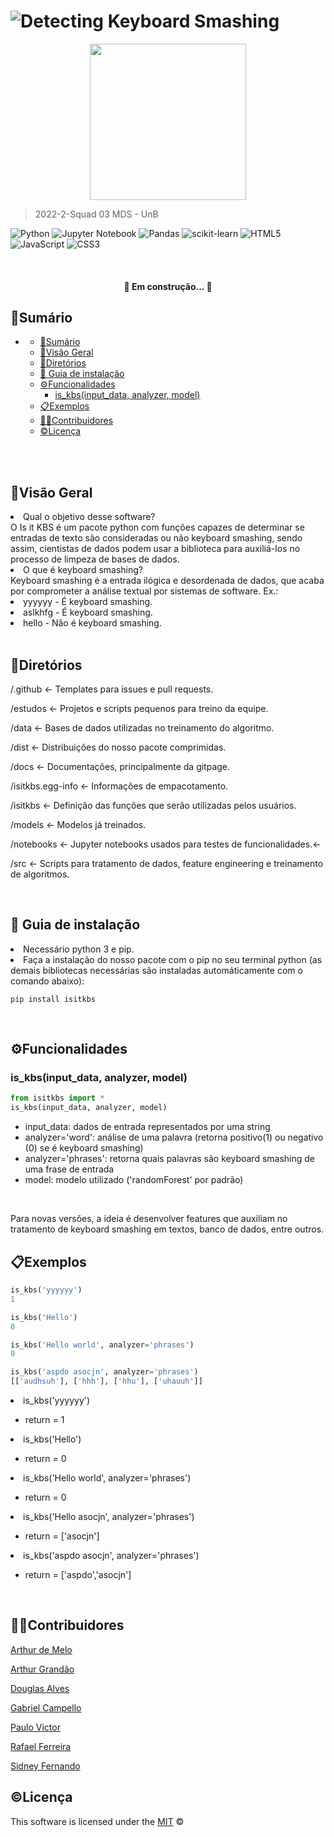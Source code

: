 # ![Detecting Keyboard Smashing](https://raw.githubusercontent.com/fga-eps-mds/2022-2-Squad03/main/docs/images/title.png)

<div align="center">
    <img src="https://raw.githubusercontent.com/fga-eps-mds/2022-2-Squad03/main/docs/images/logo.png" width="250"></img>
</div>

>2022-2-Squad 03 MDS - UnB 

![Python](https://img.shields.io/badge/python-3670A0?style=for-the-badge&logo=python&logoColor=ffdd54)
![Jupyter Notebook](https://img.shields.io/badge/jupyter-%23FA0F00.svg?style=for-the-badge&logo=jupyter&logoColor=white)
![Pandas](https://img.shields.io/badge/pandas-%23150458.svg?style=for-the-badge&logo=pandas&logoColor=white)
![scikit-learn](https://img.shields.io/badge/scikit--learn-%23F7931E.svg?style=for-the-badge&logo=scikit-learn&logoColor=white)
![HTML5](https://img.shields.io/badge/html5-%23E34F26.svg?style=for-the-badge&logo=html5&logoColor=white)
![JavaScript](https://img.shields.io/badge/javascript-%23323330.svg?style=for-the-badge&logo=javascript&logoColor=%23F7DF1E)
![CSS3](https://img.shields.io/badge/css3-%231572B6.svg?style=for-the-badge&logo=css3&logoColor=white)

<br>

<h4 align="center"> 
	🚧 Em construção...  🚧
</h4>

##  📑Sumário
- [](#)
  - [📑Sumário](#sumário)
  - [🔎Visão Geral](#visão-geral)
  - [📁Diretórios](#diretórios)
  - [📝 Guia de instalação](#-guia-de-instalação)
  - [⚙Funcionalidades](#funcionalidades)
    - [is\_kbs(input\_data, analyzer, model)](#is_kbsinput_data-analyzer-model)
  - [📋Exemplos](#exemplos)
  - [👨‍💻Contribuidores](#contribuidores)
  - [©Licença](#licença)

<br><br>
##  🔎Visão Geral
<li>Qual o objetivo desse software?</li>
O Is it KBS é um pacote python com funções capazes de determinar se entradas de texto são consideradas ou não keyboard smashing, sendo assim, cientistas de dados podem usar a biblioteca para auxiliá-los no processo de limpeza de bases de dados.

<br>

<li>O que é keyboard smashing?</li>
Keyboard smashing é a entrada ilógica e desordenada de dados, que acaba por comprometer a análise textual por sistemas de software.
Ex.:
<li>yyyyyy - É keyboard smashing.</li>
<li>aslkhfg - É keyboard smashing.</li>
<li>hello - Não é keyboard smashing.</li>

<br>

##  📁Diretórios
<p>/.github <- Templates para issues e pull requests.<p>
<p>/estudos <- Projetos e scripts pequenos para treino da equipe.<p>
<p>/data <- Bases de dados utilizadas no treinamento do algoritmo.<p>
<p>/dist <- Distribuições do nosso pacote comprimidas.<p> 
<p>/docs <- Documentações, principalmente da gitpage.<p> 
<p>/isitkbs.egg-info <- Informações de empacotamento.<p> 
<p>/isitkbs <- Definição das funções que serão utilizadas pelos usuários.<p> 
<p>/models <- Modelos já treinados.<p>
<p>/notebooks <- Jupyter notebooks usados para testes de funcionalidades.<-<p>
<p>/src <- Scripts para tratamento de dados, feature engineering e treinamento de algoritmos.<p>


<br>

## 📝 Guia de instalação
<li>Necessário python 3 e pip.</li>
<li>Faça a instalação do nosso pacote com o pip no seu terminal python (as demais bibliotecas necessárias são instaladas  automáticamente com o comando abaixo):</li>

```
pip install isitkbs
```

<br>

##  ⚙Funcionalidades

### is_kbs(input_data, analyzer, model)

```python
from isitkbs import *
is_kbs(input_data, analyzer, model)
```

- input_data: dados de entrada representados por uma string
- analyzer='word': análise de uma palavra (retorna positivo(1) ou negativo (0) se é keyboard smashing)
- analyzer='phrases': retorna quais palavras são keyboard smashing de uma frase de entrada
- model: modelo utilizado ('randomForest' por padrão)

<br>

Para novas versões, a ideia é desenvolver features que auxiliam no tratamento de keyboard smashing em textos, banco de dados, entre outros.

##  📋Exemplos

```python
is_kbs('yyyyyy')
1
```
```python
is_kbs('Hello')
0
```

```python
is_kbs('Hello world', analyzer='phrases')
0
```

```python
is_kbs('aspdo asocjn', analyzer='phrases')
[['audhsuh'], ['hhh'], ['hhu'], ['uhauuh']]
```

<li>is_kbs('yyyyyy')</li>
<ul>
<li>return = 1</li>
</ul>

<li>is_kbs('Hello')</li>
<ul>
<li>return = 0</li>
</ul>

<li>is_kbs('Hello world', analyzer='phrases')</li>
<ul>
<li>return = 0</li>
</ul>

<li>is_kbs('Hello asocjn', analyzer='phrases')</li>
<ul>
<li>return = ['asocjn']</li>
</ul>

<li>is_kbs('aspdo asocjn', analyzer='phrases')</li>
<ul>
<li>return = ['aspdo','asocjn']</li>
</ul>

<br>

##  👨‍💻Contribuidores
[Arthur de Melo](https://github.com/arthurmlv)

[Arthur Grandão](https://github.com/arthurgrandao)

[Douglas Alves](https://github.com/dougAlvs)

[Gabriel Campello](https://github.com/g16c)

[Paulo Victor](https://github.com/PauloVictorFS)

[Rafael Ferreira](https://github.com/RafaelCLG0)

[Sidney Fernando](https://github.com/nando3d3)
<br>

##  ©Licença

This software is licensed under the [MIT](https://github.com/nhn/tui.editor/blob/master/LICENSE) ©
